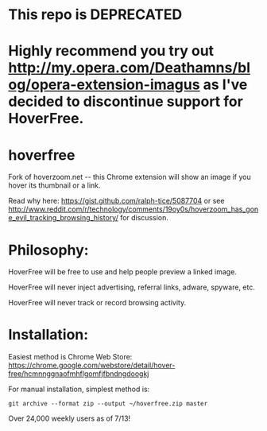 This repo is DEPRECATED
=======================

Highly recommend you try out http://my.opera.com/Deathamns/blog/opera-extension-imagus as I've decided to discontinue support for HoverFree.
============================================================================================================================================

hoverfree 
=========

Fork of hoverzoom.net -- this Chrome extension will show an image if you hover its thumbnail or a link.

Read why here: https://gist.github.com/ralph-tice/5087704 or see http://www.reddit.com/r/technology/comments/19oy0s/hoverzoom_has_gone_evil_tracking_browsing_history/ for discussion.


Philosophy:
===========

HoverFree will be free to use and help people preview a linked image.

HoverFree will never inject advertising, referral links, adware, spyware, etc.

HoverFree will never track or record browsing activity.

Installation:
=============

Easiest method is Chrome Web Store: https://chrome.google.com/webstore/detail/hover-free/hcmnnggnaofmhflgomfjfbndngdoogkj

For manual installation, simplest method is:
```
git archive --format zip --output ~/hoverfree.zip master 
```

Over 24,000 weekly users as of 7/13!
